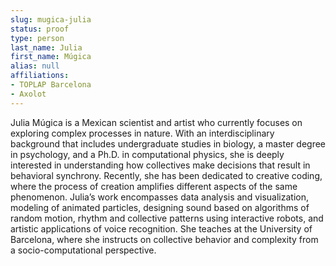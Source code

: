 ```yaml
---
slug: mugica-julia
status: proof
type: person
last_name: Julia
first_name: Múgica
alias: null
affiliations:
- TOPLAP Barcelona
- Axolot
---
```


Julia Múgica is a Mexican scientist and artist who currently focuses on exploring
complex processes in nature. With an interdisciplinary background that includes
undergraduate studies in biology, a master degree in psychology, and a Ph.D. in
computational physics, she is deeply interested in understanding how collectives make
decisions that result in behavioral synchrony. Recently, she has been dedicated to
creative coding, where the process of creation amplifies different aspects of the same
phenomenon. Julia’s work encompasses data analysis and visualization, modeling of
animated particles, designing sound based on algorithms of random motion, rhythm and
collective patterns using interactive robots, and artistic applications of voice
recognition. She teaches at the University of Barcelona, where she instructs on collective
behavior and complexity from a socio-computational perspective.



